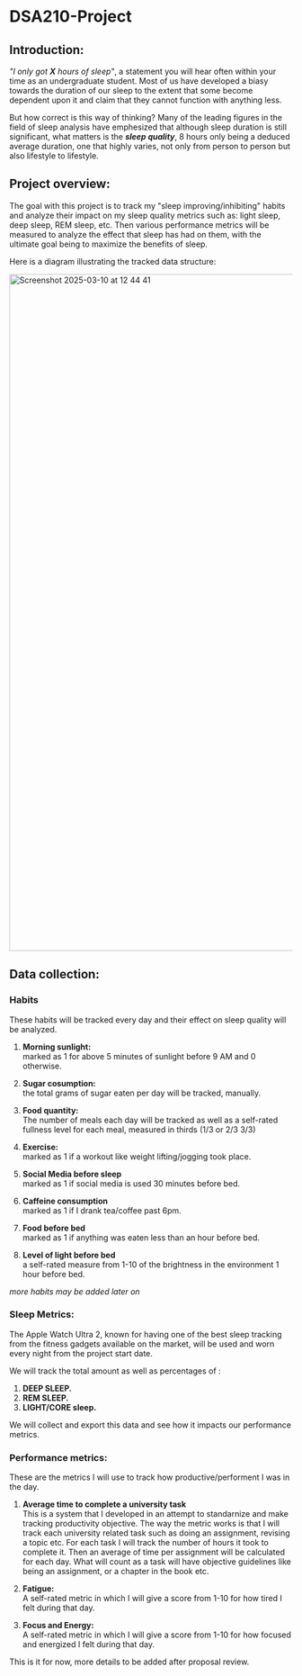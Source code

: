 # DSA210-Project


## Introduction:

*"I only got **X** hours of sleep"*, a statement you will hear often within your time as an undergraduate student. Most of us have developed a biasy towards the duration of our sleep to the extent that some become dependent upon it and claim that they cannot function with anything less.

But how correct is this way of thinking? Many of the leading figures in the field of sleep analysis have emphesized that although sleep duration is still significant, what matters is the **_sleep quality_**, 8 hours only being a deduced average duration, one that highly varies, not only from person to person but also lifestyle to lifestyle.


## Project overview:

The goal with this project is to track my "sleep improving/inhibiting" habits and analyze their impact on my sleep quality metrics such as: light sleep, deep sleep, REM sleep, etc. Then various performance metrics will be measured to analyze the effect that sleep has had on them, with the ultimate goal being to maximize the benefits of sleep.

Here is a diagram illustrating the tracked data structure:

<img width="1203" alt="Screenshot 2025-03-10 at 12 44 41" src="https://github.com/user-attachments/assets/4346c38e-53a9-4627-9cbf-9c5db56bdbe4" />


## Data collection:

### Habits

These habits will be tracked every day and their effect on sleep quality will be analyzed.

1. **Morning sunlight:**  
   marked as 1 for above 5 minutes of sunlight before 9 AM and 0 otherwise.
   
2. **Sugar cosumption:**  
   the total grams of sugar eaten per day will be tracked, manually.

3. **Food quantity:**  
   The number of meals each day will be tracked as well as a self-rated fullness level for each meal, measured in thirds (1/3 or 2/3 3/3)

4. **Exercise:**  
   marked as 1 if a workout like weight lifting/jogging took place.

5. **Social Media before sleep**  
   marked as 1 if social media is used 30 minutes before bed.

6. **Caffeine consumption**  
   marked as 1 if I drank tea/coffee past 6pm.

7. **Food before bed**  
   marked as 1 if anything was eaten less than an hour before bed.

8. **Level of light before bed**  
   a self-rated measure from 1-10 of the brightness in the environment 1 hour before bed.
   




_more habits may be added later on_



### Sleep Metrics:
The Apple Watch Ultra 2, known for having one of the best sleep tracking from the fitness gadgets available on the market, will be used and worn every night from the project start date. 

We will track the total amount as well as percentages of :

1. **DEEP SLEEP.**
2. **REM SLEEP.**
3. **LIGHT/CORE sleep.**

We will collect and export this data and see how it impacts our performance metrics.




### Performance metrics:

These are the metrics I will use to track how productive/performent I was in the day.

1. **Average time to complete a university task**  
   This is a system that I developed in an attempt to standarnize and make tracking productivity objective. The way the metric works is that I will track each university related task such as doing an assignment, revising a topic etc. For each task I will track the number of hours it took to complete it. Then an average of time per assignment will be calculated for each day. What will count as a task will have objective guidelines like being an assignment, or a chapter in the book etc.
   
2. **Fatigue:**  
   A self-rated metric in which I will give a score from 1-10 for how tired I felt during that day.

3. **Focus and Energy:**  
   A self-rated metric in which I will give a score from 1-10 for how focused and energized I felt during that day.




This is it for now, more details to be added after proposal review. 

